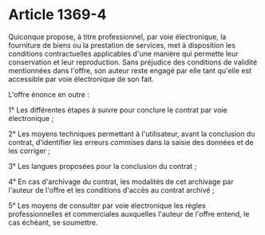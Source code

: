 # Article 1369-4

Quiconque propose, à titre professionnel, par voie électronique, la fourniture de biens ou la prestation de services, met à disposition les conditions contractuelles applicables d'une manière qui permette leur conservation et leur reproduction. Sans préjudice des conditions de validité mentionnées dans l'offre, son auteur reste engagé par elle tant qu'elle est accessible par voie électronique de son fait.

L'offre énonce en outre :

1° Les différentes étapes à suivre pour conclure le contrat par voie électronique ;

2° Les moyens techniques permettant à l'utilisateur, avant la conclusion du contrat, d'identifier les erreurs commises dans la saisie des données et de les corriger ;

3° Les langues proposées pour la conclusion du contrat ;

4° En cas d'archivage du contrat, les modalités de cet archivage par l'auteur de l'offre et les conditions d'accès au contrat archivé ;

5° Les moyens de consulter par voie électronique les règles professionnelles et commerciales auxquelles l'auteur de l'offre entend, le cas échéant, se soumettre.
